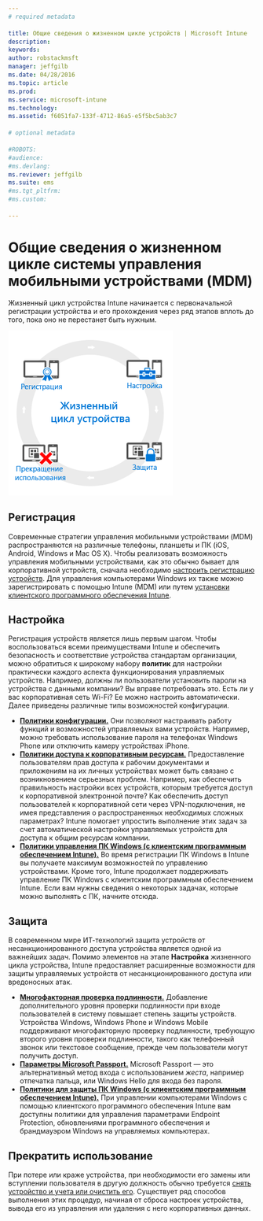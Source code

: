 ```yaml
---
# required metadata

title: Общие сведения о жизненном цикле устройств | Microsoft Intune
description:
keywords:
author: robstackmsft
manager: jeffgilb
ms.date: 04/28/2016
ms.topic: article
ms.prod:
ms.service: microsoft-intune
ms.technology:
ms.assetid: f6051fa7-133f-4712-86a5-e5f5bc5ab3c7

# optional metadata

#ROBOTS:
#audience:
#ms.devlang:
ms.reviewer: jeffgilb
ms.suite: ems
#ms.tgt_pltfrm:
#ms.custom:

---
```


# Общие сведения о жизненном цикле системы управления мобильными устройствами (MDM)

Жизненный цикл устройства Intune начинается с первоначальной регистрации устройства и его прохождения через ряд этапов вплоть до того, пока оно не перестанет быть нужным.

![Жизненный цикл устройства](./media/device-lifecycle.png "the Intune device lifecycle")

## Регистрация
Современные стратегии управления мобильными устройствами (MDM) распространяются на различные телефоны, планшеты и ПК (iOS, Android, Windows и Mac OS X). Чтобы реализовать возможность управления мобильными устройствами, как это обычно бывает для корпоративной устройств, сначала необходимо [настроить регистрацию устройств](enroll-devices-in-microsoft-intune.md). Для управления компьютерами Windows их также можно зарегистрировать с помощью Intune (MDM) или путем [установки клиентского программного обеспечения Intune](manage-windows-pcs-with-microsoft-intune.md).

## Настройка
Регистрация устройств является лишь первым шагом. Чтобы воспользоваться всеми преимуществами Intune и обеспечить безопасность и соответствие устройства стандартам организации, можно обратиться к широкому набору **политик** для настройки практически каждого аспекта функционирования управляемых устройств. Например, должны ли пользователи установить пароли на устройства с данными компании? Вы вправе потребовать это. Есть ли у вас корпоративная сеть Wi-Fi? Ее можно настроить автоматически. Далее приведены различные типы возможностей конфигурации.

- [**Политики конфигурации.**](manage-settings-and-features-on-your-devices-with-microsoft-intune-policies.md) Они позволяют настраивать работу функций и возможностей управляемых вами устройств. Например, можно требовать использование пароля на телефонах Windows Phone или отключить камеру устройствах iPhone.
- [**Политики доступа к корпоративным ресурсам.**](enable-access-to-company-resources-with-microsoft-intune.md) Предоставление пользователям прав доступа к рабочим документами и приложениям на их личных устройствах может быть связано с возникновением серьезных проблем. Например, как обеспечить правильность настройки всех устройств, которым требуется доступ к корпоративной электронной почте? Как обеспечить доступ пользователей к корпоративной сети через VPN-подключения, не имея представления о распространенных необходимых сложных параметрах? Intune помогает упростить выполнение этих задач за счет автоматической настройки управляемых устройств для доступа к общим ресурсам компании.
- [**Политики управления ПК Windows (с клиентским программным обеспечением Intune).**](common-windows-pc-management-tasks-with-the-microsoft-intune-computer-client.md) Во время регистрации ПК Windows в Intune вы получаете максимум возможностей по управлению устройствами. Кроме того, Intune продолжает поддерживать управление ПК Windows с клиентским программным обеспечением Intune. Если вам нужны сведения о некоторых задачах, которые можно выполнять с ПК, начните отсюда.

## Защита
В современном мире ИТ-технологий защита устройств от несанкционированного доступа устройства является одной из важнейших задач. Помимо элементов на этапе **Настройка** жизненного цикла устройства, Intune предоставляет расширенные возможности для защиты управляемых устройств от несанкционированного доступа или вредоносных атак.
- [**Многофакторная проверка подлинности.**](protect-windows-devices-with-multi-factor-authentication.md) Добавление дополнительного уровня проверки подлинности при входе пользователей в систему повышает степень защиты устройств. Устройства Windows, Windows Phone и Windows Mobile поддерживают многофакторную проверку подлинности, требующую второго уровня проверки подлинности, такого как телефонный звонок или текстовое сообщение, прежде чем пользователи могут получить доступ.
- [**Параметры Microsoft Passport.**](control-microsoft-passport-settings-on-devices-with-microsoft-intune.md) Microsoft Passport — это альтернативный метод входа с использованием *жеста*, например отпечатка пальца, или Windows Hello для входа без пароля.
- [**Политики для защиты ПК Windows (с клиентским программным обеспечением Intune).**](policies-to-protect-windows-pcs-in-microsoft-intune.md) При управлении компьютерами Windows с помощью клиентского программного обеспечения Intune вам доступны политики для управления параметрами Endpoint Protection, обновлениями программного обеспечения и брандмауэром Windows на управляемых компьютерах.

## Прекратить использование
При потере или краже устройства, при необходимости его замены или вступлении пользователя в другую должность обычно требуется [снять устройство и учета или очистить его](use-remote-wipe-to-help-protect-data-using-microsoft-intune.md). Существует ряд способов выполнения этих процедур, начиная от сброса настроек устройства, вывода его из управления или удаления с него корпоративных данных.


<!--HONumber=May16_HO2-->



